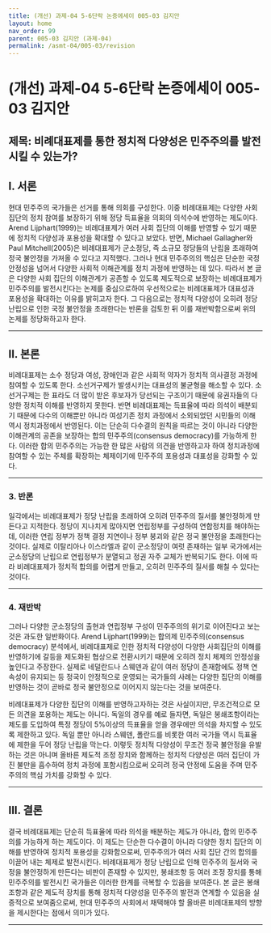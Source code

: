 ```yaml
---
title: (개선) 과제-04 5-6단락 논증에세이 005-03 김지안
layout: home
nav_order: 99
parent: 005-03 김지안 (과제-04)
permalink: /asmt-04/005-03/revision
---
```


# (개선) 과제-04 5-6단락 논증에세이 005-03 김지안 

## 제목: 비례대표제를 통한 정치적 다양성은 민주주의를 발전시킬 수 있는가?

## I. 서론

현대 민주주의 국가들은 선거를 통해 의회를 구성한다. 이중 비례대표제는 다양한 사회 집단의 정치 참여를 보장하기 위해 정당 득표율을 의회의 의석수에 반영하는 제도이다. Arend Lijphart(1999)는 비례대표제가 여러 사회 집단의 이해를 반영할 수 있기 때문에 정치적 다양성과 포용성을 확대할 수 있다고 보았다. 반면, Michael Gallagher와 Paul Mitchell(2005)은 비례대표제가 군소정당, 즉 소규모 정당들의 난립을 초래하여 정국 불안정을 가져올 수 있다고 지적했다. 그러나 현대 민주주의의 핵심은 단순한 국정 안정성을 넘어서 다양한 사회적 이해관계를 정치 과정에 반영하는 데 있다. 따라서 본 글은 다양한 사회 집단의 이해관계가 공존할 수 있도록 제도적으로 보장하는 비례대표제가 민주주의를 발전시킨다는 논제를 중심으로하여 우선적으로는 비례대표제가 대표성과 포용성을 확대하는 이유를 밝히고자 한다. 그 다음으로는 정치적 다양성이 오히려 정당 난립으로 인한 국정 불안정을 초래한다는 반론을 검토한 뒤 이를 재반박함으로써 위의 논제를 정당화하고자 한다. 

---

## II. 본론

비례대표제는 소수 정당과 여성, 장애인과 같은 사회적 약자가 정치적 의사결정 과정에 참여할 수 있도록 한다. 소선거구제가 발생시키는 대표성의 불균형을 해소할 수 있다. 소선거구제는 한 표라도 더 많이 받은 후보자가 당선되는 구조이기 때문에 유권자들의 다양한 정치적 이해를 반영하지 못한다. 반면 비례대표제는 득표율에 따라 의석이 배분되기 때문에 다수의 이해뿐만 아니라 여성기존 정치 과정에서 소외되었던 시민들의 이해 역시 정치과정에서 반영된다. 이는 단순히 다수결의 원칙을 따르는 것이 아니라 다양한 이해관계의 공존을 보장하는 합의 민주주의(consensus democracy)를 가능하게 한다. 이러한 합의 민주주의는 가능한 한 많은 사람의 의견을 반영하고자 하여 정치과정에 참여할 수 있는 주체를 확장하는 체제이기에 민주주의 포용성과 대표성을 강화할 수 있다.

---

### 3. 반론

일각에서는 비례대표제가 정당 난립을 초래하여 오히려 민주주의 질서를 불안정하게 만든다고 지적한다. 정당이 지나치게 많아지면 연립정부를 구성하여 연합정치를 해야하는데, 이러한 연립 정부가 정책 결정 지연이나 정부 붕괴와 같은 정국 불안정을 초래한다는 것이다. 실제로 이탈리아나 이스라엘과 같이 군소정당이 여럿 존재하는 일부 국가에서는 군소정당의 난립으로 연립정부가 분열되고 정권 자주 교체가 반복되기도 한다. 이에 따라 비례대표제가 정치적 합의를 어렵게 만들고, 오히려 민주주의 질서를 해칠 수 있다는 것이다. 

---

### 4. 재반박

그러나 다양한 군소정당의 출현과 연립정부 구성이 민주주의의 위기로 이어진다고 보는 것은 과도한 일반화이다. Arend Lijphart(1999)는 합의제 민주주의(consensus democracy) 분석에서, 비례대표제로 인한 정치적 다양성이 다양한 사회집단의 이해를 반영하기에 갈등을 제도화된 협상으로 전환시키기 때문에 오히려 정치 체제의 안정성을 높인다고 주장한다. 실제로 네덜란드나 스웨덴과 같이 여러 정당이 존재함에도 정책 연속성이 유지되는 등 정국이 안정적으로 운영되는 국가들의 사례는 다양한 집단의 이해를 반영하는 것이 곧바로 정국 불안정으로 이어지지 않는다는 것을 보여준다. 

비례대표제가 다양한 집단의 이해를 반영하고자하는 것은 사실이지만, 무조건적으로 모든 의견을 포용하는 제도는 아니다. 독일의 경우를 예로 들자면, 독일은 봉쇄조항이라는 제도를 도입하여 특정 정당이 5%이상의 득표율을 얻을 경우에만 의석을 차지할 수 있도록 제한하고 있다. 독일 뿐만 아니라 스웨덴, 폴란드를 비롯한 여러 국가들 역시 득표율에 제한을 두어 정당 난립을 막는다. 이렇듯 정치적 다양성이 무조건 정국 불안정을 유발하는 것은 아니며 올바른 제도적 조정 장치와 함께하는 정치적 다양성은 여러 집단이 가진 불만을 흡수하여 정치 과정에 포함시킴으로써 오히려 정국 안정에 도움을 주며 민주주의의 핵심 가치를 강화할 수 있다. 

---

## III. 결론 

결국 비례대표제는 단순히 득표율에 따라 의석을 배분하는 제도가 아니라, 합의 민주주의를 가능하게 하는 제도이다. 이 제도는 단순한 다수결이 아니라 다양한 정치 집단의 이해를 반영하여 정치적 포용성을 강화함으로써, 민주주의가 여러 사회 집단 간의 합의를 이끌어 내는 체제로 발전시킨다. 비례대표제가 정당 난립으로 인해 민주주의 질서와 국정을 불안정하게 만든다는 비판이 존재할 수 있지만, 봉쇄조항 등 여러 조정 장치를 통해 민주주의를 발전시킨 국가들은 이러한 한계를 극복할 수 있음을 보여준다. 본 글은 봉쇄조항과 같은 제도적 장치를 통해 정치적 다양성을 민주주의 발전과 연계할 수 있음을 실증적으로 보여줌으로써, 현대 민주주의 사회에서 채택해야 할 올바른 비례대표제의 방향을 제시한다는 점에서 의미가 있다.

---

